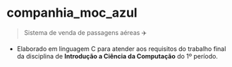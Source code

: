 # companhia_moc_azul
> Sistema de venda de passagens aéreas ✈️
- Elaborado em linguagem C para atender aos requisitos do trabalho final da disciplina de **Introdução a Ciência da Computação** do 1º período.
#
